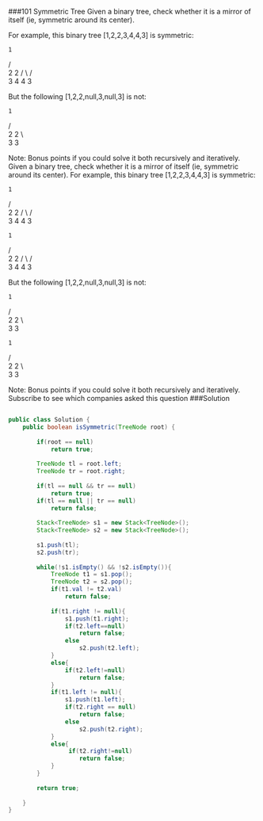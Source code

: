 ###101 Symmetric Tree
Given a binary tree, check whether it is a mirror of itself (ie, symmetric around its center).

For example, this binary tree [1,2,2,3,4,4,3] is symmetric:

    1
   / \
  2   2
 / \ / \
3  4 4  3



But the following [1,2,2,null,3,null,3]  is not:

    1
   / \
  2   2
   \   \
   3    3



Note:
Bonus points if you could solve it both recursively and iteratively.
Given a binary tree, check whether it is a mirror of itself (ie, symmetric around its center).
For example, this binary tree [1,2,2,3,4,4,3] is symmetric:

    1
   / \
  2   2
 / \ / \
3  4 4  3


    1
   / \
  2   2
 / \ / \
3  4 4  3

But the following [1,2,2,null,3,null,3]  is not:

    1
   / \
  2   2
   \   \
   3    3


    1
   / \
  2   2
   \   \
   3    3

Note:
Bonus points if you could solve it both recursively and iteratively.
Subscribe to see which companies asked this question
###Solution
```java

public class Solution {
    public boolean isSymmetric(TreeNode root) {
        
        if(root == null)
            return true;
            
        TreeNode tl = root.left;
        TreeNode tr = root.right;
        
        if(tl == null && tr == null)
            return true;
        if(tl == null || tr == null)
            return false;
            
        Stack<TreeNode> s1 = new Stack<TreeNode>();
        Stack<TreeNode> s2 = new Stack<TreeNode>();
        
        s1.push(tl);
        s2.push(tr);
        
        while(!s1.isEmpty() && !s2.isEmpty()){
            TreeNode t1 = s1.pop();
            TreeNode t2 = s2.pop();
            if(t1.val != t2.val)
                return false;
            
            if(t1.right != null){
                s1.push(t1.right);
                if(t2.left==null)
                    return false;
                else
                    s2.push(t2.left);
            }
            else{
                if(t2.left!=null)
                    return false;
            }
            if(t1.left != null){
                s1.push(t1.left);
                if(t2.right == null)
                    return false;
                else
                    s2.push(t2.right);
            }
            else{
                 if(t2.right!=null)
                    return false;
            }
        }
        
        return true;
        
    }
}